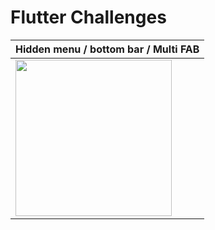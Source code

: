 # Flutter Challenges



 
 |Hidden menu / bottom bar / Multi FAB| 
|------------|
|  <img src="https://media.giphy.com/media/lqjkEbT0kn6obnnkBB/giphy.gif" width="250"> |
